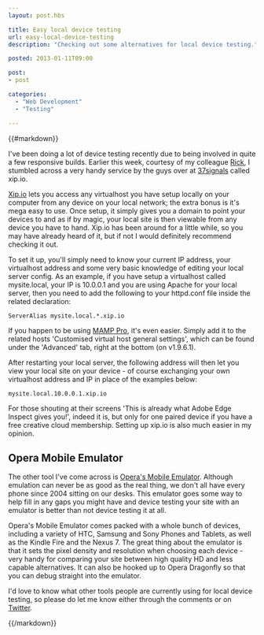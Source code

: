 ```yaml
---
layout: post.hbs

title: Easy local device testing
url: easy-local-device-testing
description: "Checking out some alternatives for local device testing."

posted: 2013-01-11T09:00

post:
- post

categories:
  - "Web Development"
  - "Testing"

---
```


{{#markdown}}

I've been doing a lot of device testing recently due to being involved in quite a few responsive builds. Earlier this week, courtesy of my colleague [Rick](https://twitter.com/ryck), I stumbled across a very handy service by the guys over at [37signals](http://37signals.com/) called xip.io.

[Xip.io](http://xip.io/) lets you access any virtualhost you have setup locally on your computer from any device on your local network; the extra bonus is it's mega easy to use. Once setup, it simply gives you a domain to point your devices to and as if by magic, your local site is then viewable from any device you have to hand.  Xip.io has been around for a little while, so you may have already heard of it, but if not I would definitely recommend checking it out.

To set it up, you'll simply need to know your current IP address, your virtualhost address and some very basic knowledge of editing your local server config.  As an example, if you have setup a virtualhost called mysite.local, your IP is 10.0.0.1 and you are using Apache for your local server, then you need to add the following to your httpd.conf file inside the related <VirtualHost> declaration:

	ServerAlias mysite.local.*.xip.io

If you happen to be using [MAMP Pro](http://www.mamp.info/en/mamp-pro/index.html), it's even easier. Simply add it to the related hosts 'Customised virtual host general settings', which can be found under the 'Advanced' tab, right at the bottom (on v1.9.6.1).

After restarting your local server, the following address will then let you view your local site on your device - of course exchanging your own virtualhost address and IP in place of the examples below:

	mysite.local.10.0.0.1.xip.io

For those shouting at their screens 'This is already what Adobe Edge Inspect gives you!', indeed it is, but only for one paired device if you have a free creative cloud membership. Setting up xip.io is also much easier in my opinion.

## Opera Mobile Emulator

The other tool I've come across is [Opera's Mobile Emulator](http://www.opera.com/developer/tools/mobile/). Although emulation can never be as good as the real thing, we don't all have every phone since 2004 sitting on our desks. This emulator goes some way to help fill in any gaps you might have and device testing your site with an emulator is better than not device testing it at all.

Opera's Mobile Emulator comes packed with a whole bunch of devices, including a variety of HTC, Samsung and Sony Phones and Tablets, as well as the Kindle Fire and the Nexus 7. The great thing about the emulator is that it sets the pixel density and resolution when choosing each device - very handy for comparing your site between high quality HD and less capable alternatives. It can also be hooked up to Opera Dragonfly so that you can debug straight into the emulator.

I'd love to know what other tools people are currently using for local device testing, so please do let me know either through the comments or on [Twitter](https://twitter.com/WelshAsh_).

{{/markdown}}
